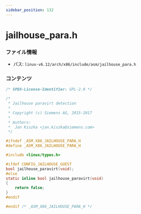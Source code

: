 ```yaml
---
sidebar_position: 132
---
```

# jailhouse_para.h

### ファイル情報

- パス: `linux-v6.12/arch/x86/include/asm/jailhouse_para.h`

### コンテンツ

```h
/* SPDX-License-Identifier: GPL-2.0 */

/*
 * Jailhouse paravirt detection
 *
 * Copyright (c) Siemens AG, 2015-2017
 *
 * Authors:
 *  Jan Kiszka <jan.kiszka@siemens.com>
 */

#ifndef _ASM_X86_JAILHOUSE_PARA_H
#define _ASM_X86_JAILHOUSE_PARA_H

#include <linux/types.h>

#ifdef CONFIG_JAILHOUSE_GUEST
bool jailhouse_paravirt(void);
#else
static inline bool jailhouse_paravirt(void)
{
	return false;
}
#endif

#endif /* _ASM_X86_JAILHOUSE_PARA_H */

```
